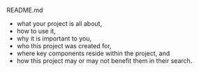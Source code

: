 README.md
* what your project is all about,
* how to use it,
* why it is important to you,
* who this project was created for,
* where key components reside within the project, and
* how this project may or may not benefit them in their search.